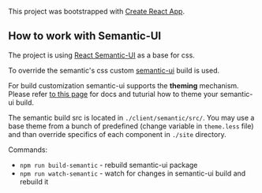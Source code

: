 This project was bootstrapped with [Create React App](https://github.com/facebookincubator/create-react-app).

## How to work with Semantic-UI 
The project is using [React Semantic-UI](https://react.semantic-ui.com/) as a base for css.

To override the semantic's css custom [semantic-ui](https://semantic-ui.com/introduction/build-tools.html) build is used.

For build customization semantic-ui supports the __theming__ mechanism. Please refer [to this page](https://semantic-ui.com/usage/theming.html) for docs and tuturial how to theme your semantic-ui build.

The semantic build src is located in `./client/semantic/src/`. You may use a base theme from a bunch of predefined (change variable in `theme.less` file) and than override specifics of each component in `./site` directory.

Commands:

* `npm run build-semantic` - rebuild semantic-ui package
* `npm run watch-semantic` - watch for changes in semantic-ui build and rebuild it
